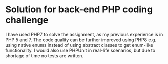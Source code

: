 # Solution for back-end PHP coding challenge

I have used PHP7 to solve the assignment, as my previous experience is in PHP 5 and 7. The code quality can be further improved using PHP8 e.g. using native enums instead of using abstract classes to get enum-like functionality.
I would also use PHPUnit in real-life scenarios, but due to shortage of time no tests are written.